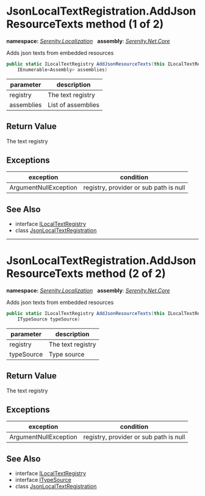 # JsonLocalTextRegistration.AddJsonResourceTexts method (1 of 2)
**namespace:** *[Serenity.Localization](../../README.md#serenity.localization-namespace)*   **assembly**: *[Serenity.Net.Core](../../README.md)*

Adds json texts from embedded resources

```csharp
public static ILocalTextRegistry AddJsonResourceTexts(this ILocalTextRegistry registry, 
    IEnumerable<Assembly> assemblies)
```

| parameter | description |
| --- | --- |
| registry | The text registry |
| assemblies | List of assemblies |

## Return Value

The text registry

## Exceptions

| exception | condition |
| --- | --- |
| ArgumentNullException | registry, provider or sub path is null |

## See Also

* interface [ILocalTextRegistry](../../Serenity.Abstractions/ILocalTextRegistry.md)
* class [JsonLocalTextRegistration](../JsonLocalTextRegistration.md)

---

# JsonLocalTextRegistration.AddJsonResourceTexts method (2 of 2)
**namespace:** *[Serenity.Localization](../../README.md#serenity.localization-namespace)*   **assembly**: *[Serenity.Net.Core](../../README.md)*

Adds json texts from embedded resources

```csharp
public static ILocalTextRegistry AddJsonResourceTexts(this ILocalTextRegistry registry, 
    ITypeSource typeSource)
```

| parameter | description |
| --- | --- |
| registry | The text registry |
| typeSource | Type source |

## Return Value

The text registry

## Exceptions

| exception | condition |
| --- | --- |
| ArgumentNullException | registry, provider or sub path is null |

## See Also

* interface [ILocalTextRegistry](../../Serenity.Abstractions/ILocalTextRegistry.md)
* interface [ITypeSource](../../Serenity.Abstractions/ITypeSource.md)
* class [JsonLocalTextRegistration](../JsonLocalTextRegistration.md)